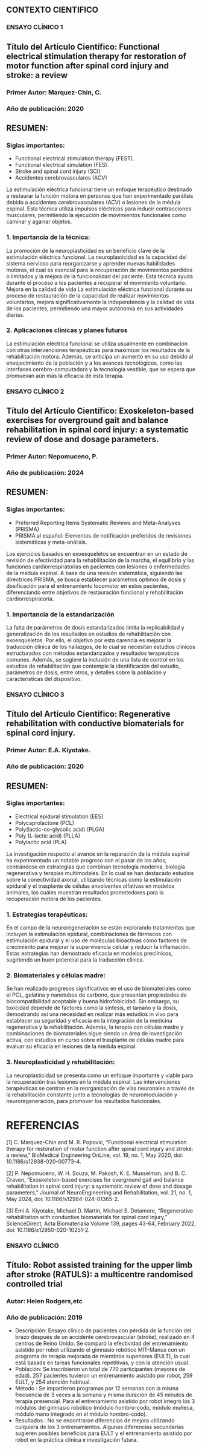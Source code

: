 ## CONTEXTO CIENTIFICO 

### ENSAYO CLÍNICO 1 
## Título del Artículo Científico: Functional electrical stimulation therapy for restoration of motor function after spinal cord injury and stroke: a review
### Primer Autor: Marquez-Chin, C.
### Año de publicación: 2020

## RESUMEN:
 ### Siglas importantes:
- Functional electrical stimulation therapy (FEST).
- Functional electrical simulation (FES).
- Stroke and spinal cord injury (SCI)
- Accidentes cerebrovasculares (ACV)

La estimulación eléctrica funcional tiene un enfoque terapéutico destinado a restaurar la función motora en personas que han experimentado parálisis debido a accidentes cerebrovasculares (ACV) o lesiones de la médula espinal. Esta técnica utiliza impulsos eléctricos para inducir contracciones musculares, permitiendo la ejecución de movimientos funcionales como caminar y agarrar objetos.

### 1. Importancia de la técnica:
La promoción de la neuroplasticidad es un beneficio clave de la estimulación eléctrica funcional. La neuroplasticidad es la capacidad del sistema nervioso para reorganizarse y aprender nuevas habilidades motoras, el cual es esencial para la recuperación de movimientos perdidos o limitados y la mejora de la funcionalidad del paciente. Esta técnica ayuda durante el proceso a los pacientes a recuperar el movimiento voluntario. 
Mejora en la calidad de vida
La estimulación eléctrica funcional durante su proceso de restauración de la capacidad de realizar movimientos voluntarios, mejora significativamente la independencia y la calidad de vida de los pacientes, permitiendo una mayor autonomía en sus actividades diarias.

### 2. Aplicaciones clínicas y planes futuros
La estimulación eléctrica funcional se utiliza usualmente en combinación con otras intervenciones terapéuticas para maximizar los resultados de la rehabilitación motora. Además, se anticipa un aumento en su uso debido al envejecimiento de la población y a los avances tecnológicos, como las interfaces cerebro-computadora y la tecnología vestible, que se espera que promuevan aún más la eficacia de esta terapia.



### ENSAYO CLÍNICO 2
## Título del Artículo Científico: Exoskeleton-based exercises for overground gait and balance rehabilitation in spinal cord injury: a systematic review of dose and dosage parameters.
### Primer Autor: Nepomuceno, P.
### Año de publicación: 2024

## RESUMEN:
  ### Siglas importantes:
- Preferred Reporting Items Systematic Reviews and Meta-Analyses (PRISMA)
- PRISMA al español: Elementos de notificación preferidos de revisiones sistemáticas y meta-análisis.
  
Los ejercicios basados en exoesqueletos se encuentran en un estado de revisión de efectividad para la rehabilitación de la marcha, el equilibrio y las funciones cardiorrespiratorias en pacientes con lesiones o enfermedades de la médula espinal. A base de una revisión sistemática, siguiendo las directrices PRISMA, se busca establecer parámetros óptimos de dosis y dosificación para el entrenamiento locomotor en estos pacientes, diferenciando entre objetivos de restauración funcional y rehabilitación cardiorrespiratoria.

### 1. Importancia de la estandarización
La falta de parámetros de dosis estandarizados limita la replicabilidad y generalización de los resultados en estudios de rehabilitación con exoesqueletos. Por ello, el objetivo por esta carencia es mejorar la traducción clínica de los hallazgos, de lo cual se necesitan estudios clínicos estructurados con métodos estandarizados y resultados terapéuticos comunes. Además, se sugiere la inclusión de una lista de control en los estudios de rehabilitación que contemple la identificación del estudio, parámetros de dosis, entre otros, y detalles sobre la población y características del dispositivo.


### ENSAYO CLÍNICO 3
## Título del Artículo Científico: Regenerative rehabilitation with conductive biomaterials for spinal cord injury.
### Primer Autor: E.A. Kiyotake.
### Año de publicación: 2020


## RESUMEN:
### Siglas importantes:
- Electrical epidural stimulation (EES)
- Polycaprolactone (PCL)
- Poly(lactic-co-glycolic acid) (PLGA)
- Poly (L-lactic acid) (PLLA)
- Polylactic acid (PLA) 

La investigación respecto al avance en la reparación de la médula espinal ha experimentado un notable progreso con el pasar de los años, centrándose en estrategias que combinan tecnología moderna, biología regenerativa y terapias multimodales. En lo cual se han destacado estudios sobre la conectividad axonal, utilizando técnicas como la estimulación epidural y el trasplante de células envolventes olfativas en modelos animales, los cuales muestran resultados prometedores para la recuperación motora de los pacientes.

### 1. Estrategias terapéuticas:
En el campo de la neuroregeneración se están explorando tratamientos que incluyen la estimulación epidural, combinaciones de fármacos con estimulación epidural y el uso de moléculas bioactivas como factores de crecimiento para mejorar la supervivencia celular y reducir la inflamación. Estas estrategias han demostrado eficacia en modelos preclínicos, sugiriendo un buen potencial para la traducción clínica.

### 2. Biomateriales y células madre:
Se han realizado progresos significativos en el uso de biomateriales como el PCL, gelatina y nanotubos de carbono, que presentan propiedades de biocompatibilidad aceptable y buena hidrofobicidad. Sin embargo, su toxicidad depende de factores como la síntesis, el tamaño y la dosis, demostrando así una necesidad en realizar más estudios in vivo para establecer su seguridad y eficacia en la integración de la medicina regenerativa y la rehabilitación. Además, la terapia con células madre y combinaciones de biomateriales sigue siendo un área de investigación activa, con estudios en curso sobre el trasplante de células madre para evaluar su eficacia en lesiones de la médula espinal.

### 3. Neuroplasticidad y rehabilitación:
La neuroplasticidad se presenta como un enfoque importante y viable para la recuperación tras lesiones en la médula espinal. Las intervenciones terapéuticas se centran en la reorganización de vías neuronales a través de la rehabilitación constante junto a tecnologías de neuromodulación y neuroregeneración, para promover los resultados funcionales.

# REFERENCIAS
[1] C. Marquez-Chin and M. R. Popovic, “Functional electrical stimulation therapy for restoration of motor function after spinal cord injury and stroke: a review,” BioMedical Engineering OnLine, vol. 19, no. 1, May 2020, doi: 10.1186/s12938-020-00773-4.

[2] P. Nepomuceno, W. H. Souza, M. Pakosh, K. E. Musselman, and B. C. Craven, “Exoskeleton-based exercises for overground gait and balance rehabilitation in spinal cord injury: a systematic review of dose and dosage parameters,” Journal of NeuroEngineering and Rehabilitation, vol. 21, no. 1, May 2024, doi: 10.1186/s12984-024-01365-2.

[3] Emi A. Kiyotake, Michael D. Martin, Michael S. Detamore, “Regenerative rehabilitation with conductive biomaterials for spinal cord injury,” ScienceDirect, Acta Biomaterialia
Volume 139, pages 43-64, February 2022, doi: 10.1186/s12950-020-10251-2.


### ENSAYO CLÍNICO 
## Título: Robot assisted training for the upper limb after stroke (RATULS): a multicentre randomised controlled trial 
### Autor: Helen Rodgers,etc
### Año de publicación: 2019
 - Descripción: Ensayo clínico de pacientes con pérdida de la función del brazo después de un accidente cerebrovascular (stroke), realizado en 4 centros de Reino Unido. Se comparó la efectividad del entrenamiento asistido por robot utilizando el gimnasio robótico MIT-Manus con un programa de terapia mejorada de miembros superiores (EULT), la cual está basada en tareas funcionales repetitivas, y con la atención usual.
 - Población: Se inscribieron un total de 770 participantes (mayores de edad). 257 pacientes tuvieron un entrenamiento asistido por robot, 259 EULT, y 254 atención habitual.
 - Método : Se impartieron programas por 12 semanas con la misma frecuencia de 3 veces a la semana y misma duración de 45 minutos de terapia presencial. Para el entrenamiento asistido por robot integró los 3 módulos del gimnasio robótico (módulo hombro-codo, módulo muñeca, módulo mano integrado en el módulo hombro-codo).
 - Resultados : No se encontraron diferencias de mejora utilizando culquiera de los 3 entrenamientos. Algunas diferencias secundarias sugieren posibles beneficios para EULT y el entrenamiento asistido por robot en la práctica clínica e investigación futura. 

